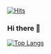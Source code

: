 [![Hits](https://hits.seeyoufarm.com/api/count/incr/badge.svg?url=https%3A%2F%2Fgithub.com%2Fkohbwoo%2Fhit-counter&count_bg=%2353A6FF&title_bg=%23555555&icon=cliqz.svg&icon_color=%23E7E7E7&title=hits&edge_flat=false)](https://hits.seeyoufarm.com)
### Hi there 👋

<!--
**kohbwoo/kohbwoo** is a ✨ _special_ ✨ repository because its `README.md` (this file) appears on your GitHub profile.

Here are some ideas to get you started:

- 🔭 I’m currently working on ...
- 🌱 I’m currently learning ...
- 👯 I’m looking to collaborate on ...
- 🤔 I’m looking for help with ...
- 💬 Ask me about ...
- 📫 How to reach me: ...
- 😄 Pronouns: ...
- ⚡ Fun fact: ...
--> 


[![Top Langs](https://github-readme-stats.vercel.app/api/top-langs/?username=kohbwoo&exclude_repo=OCR-Tesseract,Programmers,CSV_Tool&langs_count=4&layout=compact)](https://github.com/anuraghazra/github-readme-stats)
